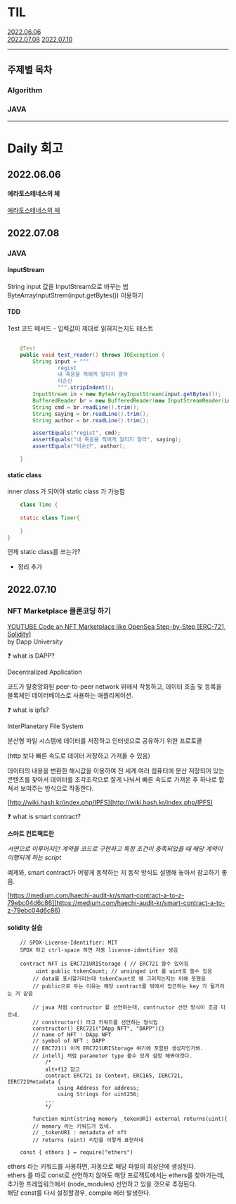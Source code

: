 # TIL

[2022.06.06](#20220606)  
[2022.07.08](#20220708) 
[2022.07.10](#20220710)


---
## 주제별 목차

### Algorithm
### JAVA


----
# Daily 회고

## 2022.06.06

#### 에라토스테네스의 체
[에라토스테네스의 체](Algorithm/수학/PrimeNumber.md)


## 2022.07.08


### JAVA

#### InputStream
String input 값을 InputStream으로 바꾸는 법
ByteArrayInputStrem(input.getBytes()) 이용하기  


#### TDD
Test 코드 메서드 - 입력값이 제대로 읽혀지는지도 테스트


```java
    
    @Test
    public void test_reader() throws IOException {
        String input = """
                regist
                내 죽음을 적에게 알리지 말라
                이순신
                """.stripIndent();
        InputStream in = new ByteArrayInputStream(input.getBytes());
        BufferedReader br = new BufferedReader(new InputStreamReader(in));
        String cmd = br.readLine().trim();
        String saying = br.readLine().trim();
        String author = br.readLine().trim();

        assertEquals("regist", cmd);
        assertEquals("내 죽음을 적에게 알리지 말라", saying);
        assertEquals("이순신", author);

    }
```


  
#### static class  
inner class 가 되어야 static class 가 가능함

```java
    class Time {
    
    static class Timer{
        
    } 
}
```

언제 static class를 쓰는가? 
- 정리 추가



## 2022.07.10

### NFT Marketplace 클론코딩 하기
[YOUTUBE Code an NFT Marketplace like OpenSea Step-by-Step [ERC-721, Solidity]](https://youtu.be/2bjVWclBD_s)  
by Dapp University

<aside>
❓ what is DAPP?

Decentralized Application

코드가 탈중앙화된 peer-to-peer network 위에서 작동하고, 데이터 호출 및 등록을
블록체인 데이터베이스로 사용하는 애플리케이션.

</aside>

<aside>
❓ what is ipfs?

InterPlanetary File System

분산형 파일 시스템에 데이터를 저장하고 인터넷으로 공유하기 위한 프로토콜

(http 보다 빠른 속도로 데이터 저장하고 가져올 수 있음)

데이터의 내용을 변환한 해시값을 이용하여 전 세계 여러 컴퓨터에 분산 저장되어 있는 콘텐츠를 찾아서 데이터를 조각조각으로 잘게 나눠서 빠른 속도로 가져온 후 하나로 합쳐서 보여주는 방식으로 작동한다.

</aside>

[http://wiki.hash.kr/index.php/IPFS](http://wiki.hash.kr/index.php/IPFS)

<aside>
❓ what is smart contract?

**스마트 컨트랙트란**

*서면으로 이루어지던 계약을 코드로 구현하고 특정 조건이 충족되었을 때 해당 계약이 이행되게 하는 script*

</aside>

예제와, smart contract가 어떻게 동작하는 지 동작 방식도 설명해 놓아서 참고하기 좋음.

[https://medium.com/haechi-audit-kr/smart-contract-a-to-z-79ebc04d6c86](https://medium.com/haechi-audit-kr/smart-contract-a-to-z-79ebc04d6c86)  

  
#### solidity 실습

```solidity
    // SPDX-License-Identifier: MIT
    SPDX 하고 ctrl-space 하면 자동 license-identifier 생김
```

```solidity
    contract NFT is ERC721URIStorage { // ERC721 쓸수 있어짐
         uint public tokenCount; // unsinged int 를 uint로 쓸수 있음
        // data를 표시할거라는데 tokenCount로 왜 그러지는지는 이해 못했음
        // public으로 두는 이유는 해당 contract를 밖에서 접근하는 key 가 될거라는 거 같음
        
        // java 처럼 contructor 를 선언하는데, contructor 선언 방식이 조금 다르네.
        // constructor() 라고 키워드를 선언하는 형식임
        constructor() ERC721("DApp NFT", "DAPP"){} 
        // name of NFT : DApp NFT
        // symbol of NFT : DAPP
        // ERC721() 이게 ERC721URIStorage 여기에 포함된 생성자인가봐.
        // intellj 처럼 parameter type 볼수 있게 설정 해봐야겟다.
            /*
            alt+f12 참고
            contract ERC721 is Context, ERC165, IERC721, IERC721Metadata {
                using Address for address;
                using Strings for uint256;
            ...
            */
    
        function mint(string memory _tokenURI) external returns(uint){
        // memory 라는 키워드가 있네.
        // _tokenURI : metadata of nft
        // returns (uint) 리턴을 이렇게 표현하네
```

```solidity
    const { ethers } = require("ethers")
```
ethers 라는 키워드를 사용하면, 자동으로 해당 파일의 최상단에 생성된다.  
ethers 를 따로 const로 선언하지 않아도 해당 프로젝트에서는 ethers를 찾아가는데,
추가한 프레임워크에서 (node_modules) 선언하고 있을 것으로 추정된다.   
해당 const를 다시 설정할경우, compile 에러 발생한다.